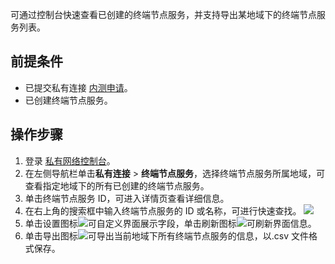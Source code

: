 可通过控制台快速查看已创建的终端节点服务，并支持导出某地域下的终端节点服务列表。

## 前提条件
- 已提交私有连接 [内测申请](https://cloud.tencent.com/apply/p/5i6ii4g3lgk)。
- 已创建终端节点服务。

## 操作步骤
1. 登录 [私有网络控制台](https://console.cloud.tencent.com/vpc/vpc?rid=16)。
2. 在左侧导航栏单击**私有连接** > **终端节点服务**，选择终端节点服务所属地域，可查看指定地域下的所有已创建的终端节点服务。
3. 单击终端节点服务 ID，可进入详情页查看详细信息。
4. 在右上角的搜索框中输入终端节点服务的 ID 或名称，可进行快速查找。
![](https://main.qcloudimg.com/raw/78a793f513ba93322057ac5b365e926a.png)
5. 单击设置图标![](https://main.qcloudimg.com/raw/20d62a439f0901f884461dc7925a3027.png)可自定义界面展示字段，单击刷新图标![](https://main.qcloudimg.com/raw/f004a7f0d47c8d2d85d3982d1036b117.png)可刷新界面信息。
6. 单击导出图标![](https://main.qcloudimg.com/raw/745b00c00424a87d26ecbda372cb85af.png)可导出当前地域下所有终端节点服务的信息，以.csv 文件格式保存。
